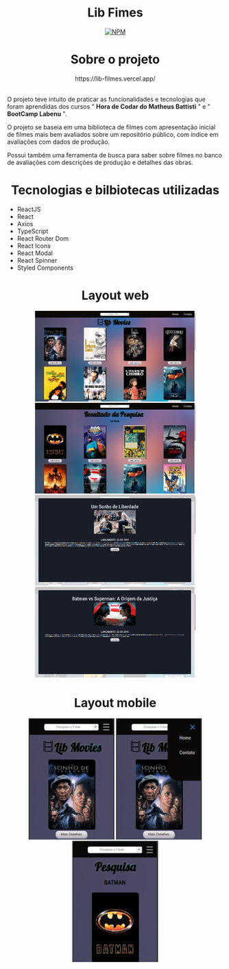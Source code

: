 <h1 align="center"> Lib Fimes </h1> 

<div align="center">
  
[![NPM](https://img.shields.io/npm/l/react)](https://github.com/pedrofdnn/LibFilmes/blob/main/LICENSE)  

</div>


<h1 align="center">Sobre o projeto</h1>

<div align="center">
https://lib-filmes.vercel.app/
</div>

<br>

O projeto teve intuito de praticar as funcionalidades e tecnologias que foram aprendidas dos cursos " __Hora de Codar do Matheus Battisti__ " e " **BootCamp Labenu** ".

O projeto se baseia em uma biblioteca de filmes com apresentação inicial de filmes mais bem avaliados sobre um repositório público, com índice em avaliações com dados de produção.

Possui também uma ferramenta de busca para saber sobre filmes no banco de avaliações com descrições de produção e detalhes das obras. 

<h1 align="center"> Tecnologias e bilbiotecas utilizadas </h1>

- ReactJS
- React
- Axios
- TypeScript
- React Router Dom
- React Icons
- React Modal
- React Spinner
- Styled Components


<h1 align="center"> Layout web </h1>

<div align="center">  

  
![Web 1](https://github.com/pedrofdnn/Assents/blob/main/Projeto%20libFilmes/tela%20inicial_resized.png?raw=true) ![Web 2](https://github.com/pedrofdnn/Assents/blob/main/Projeto%20libFilmes/resultado%20de%20pesquisas_resized.png?raw=true)
![Web 3](https://github.com/pedrofdnn/Assents/blob/main/Projeto%20libFilmes/descricao_resized.png?raw=true)
![Web 4](https://github.com/pedrofdnn/Assents/blob/main/Projeto%20libFilmes/descricao%20de%20pesquisa_resized.png?raw=true)
</div>

<h1 align="center"> Layout mobile</h1>

<div align="center">  
  
![Mobile 1](https://github.com/pedrofdnn/Assents/blob/main/Projeto%20libFilmes/mobile1_resized.png?raw=true) ![Mobile 2](https://github.com/pedrofdnn/Assents/blob/main/Projeto%20libFilmes/mobile2_resized.png?raw=true)
![Mobile 3](https://github.com/pedrofdnn/Assents/blob/main/Projeto%20libFilmes/mobile3_resized.png?raw=true) 
</div>


